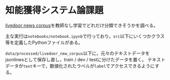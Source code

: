 # 知能獲得システム論課題


[livedoor news corpus](https://www.rondhuit.com/download/ldcc-20140209.tar.gz)を教師なし学習でどれだけ分類できそうかを調べる。

主な実行は`notebooks/notebook.ipynb`で行っており，`src`以下にいくつかクラス等を定義したPythonファイルがある。

`data/processed/livedoor_new_corpus`以下に，元々のテキストデータをjsonlinesとして保存し直し，train / dev / testに分けたデータを置く。
テキストデータが`text`キーで，数値化されたラベルが`label`でアクセスできるようにする。

